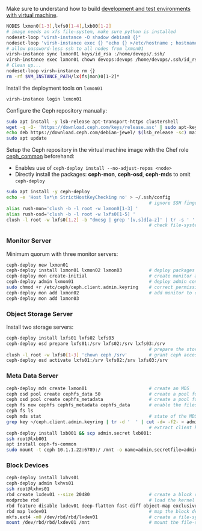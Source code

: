 Make sure to understand how to build [development and test environments with virtual machine](../libvirt.md).

```bash
NODES lxmon0[1-3],lxfs0[1-4],lxb00[1-2]
# image needs an xfs file-system, make sure python is installed
nodeset-loop "virsh-instance -O shadow debian8 {}"
nodeset-loop 'virsh-instance exec {} "echo {} >/etc/hostname ; hostname {} ; hostname -f"'
# allow password-less ssh to all nodes from lxmon01
virsh-instance sync lxmon01 keys/id_rsa :/home/devops/.ssh/
virsh-instance exec lxmon01 chown devops:devops /home/devops/.ssh/id_rsa
# Clean up...
nodeset-loop virsh-instance rm {}
rm -rf $VM_INSTANCE_PATH/lx(fs|mon)0[1-2]*
```

Install the deployment tools on `lxmon01`

```bash
virsh-instance login lxmon01
```

Configure the Ceph repository manually:

```bash
sudo apt install -y lsb-release apt-transport-https clustershell
wget -q -O- 'https://download.ceph.com/keys/release.asc' | sudo apt-key add -
echo deb https://download.ceph.com/debian-jewel/ $(lsb_release -sc) main | sudo tee /etc/apt/sources.list.d/ceph.list
sudo apt update 
```

Setup the Ceph repository in the virtual machine image with the Chef role [ceph_common][01] beforehand:

  - Enables use of `ceph-deploy install --no-adjust-repos <node>`
  - Directly install the packages: **ceph-mon**, **ceph-osd**, **ceph-mds** to omit `ceph-deploy`

```bash
sudo apt install -y ceph-deploy
echo -e 'Host lx*\n StrictHostKeyChecking no' > ~/.ssh/config
                                                     # ignore SSH fingerprints
alias rush-mon='clush -b -l root -w lxmon0[1-3] '
alias rush-osd='clush -b -l root -w lxfs0[1-5] '
clush -l root -w lxfs0[1,2] -b "dmesg | grep '[v,s]d[a-z]' | tr -s ' ' | cut -d' ' -f3-"
                                                     # check file-systems on OSDs
```

### Monitor Server

Minimum quorum with three monitor servers:

```bash
ceph-deploy new lxmon01
ceph-deploy install lxmon01 lxmon02 lxmon03          # deploy packages if missing
ceph-deploy mon create-initial                       # create monitor and gather keys 
ceph-deploy admin lxmon01                            # deploy admin configuration
sudo chmod +r /etc/ceph/ceph.client.admin.keyring    # correct permissions for the admin key
ceph-deploy mon add lxmon02                          # add monitor to configuration
ceph-deploy mon add lxmon03
```

### Object Storage Server

Install two storage servers:

```bash
ceph-deploy install lxfs01 lxfs02 lxfs03
ceph-deploy osd prepare lxfs01:/srv lxfs02:/srv lxfs03:/srv
                                                     # prepare the storage
clush -l root -w lxfs0[1-3] 'chown ceph /srv'        # grant ceph access to the storage
ceph-deploy osd activate lxfs01:/srv lxfs02:/srv lxfs03:/srv 
```

### Meta Data Server

```bash
ceph-deploy mds create lxmon01                       # create an MDS
ceph osd pool create cephfs_data 50                  # create a pool for the data
ceph osd pool create cephfs_metadata                 # create a pool for the metadata
ceph fs new cephfs cephfs_metadata cephfs_data       # enable the filesystem
ceph fs ls
ceph mds stat                                        # state of the MDS
grep key ~/ceph.client.admin.keyring | tr -d '  ' | cut -d= -f2- > admin.secret
                                                     # extract client key
ceph-deploy install lxb001 && scp admin.secret lxb001: 
ssh root@lxb001
apt install ceph-fs-common
sudo mount -t ceph 10.1.1.22:6789:/ /mnt -o name=admin,secretfile=admin.secret
```

### Block Devices

```bash
ceph-deploy install lxhvs01
ceph-deploy admin lxhvs01
ssh root@lxhvs01
rbd create lxdev01 --size 20480                      # create a block device image
modprobe rbd                                         # load the kernel module
rbd feature disable lxdev01 deep-flatten fast-diff object-map exclusive-lock
rbd map lxdev01                                      # map the block device image
mkfs.ext4 -m0 /dev/rbd/rbd/lxdev01                   # create a file-system
mount /dev/rbd/rbd/lxdev01 /mnt                      # mount the file-system
```

[01]: ../../var/chef/roles/debian/ceph/common.rb

